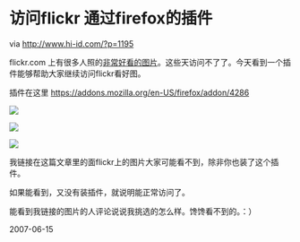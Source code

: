 # 访问flickr 通过firefox的插件

via http://www.hi-id.com/?p=1195

flickr.com 上有很多人照的[非常好看的图片](http://flickr.com/search/?q=cute+cat&m=text)。这些天访问不了了。今天看到一个插件能够帮助大家继续访问flickr看好图。

插件在这里
https://addons.mozilla.org/en-US/firefox/addon/4286

![](http://farm1.static.flickr.com/206/459207903_d5ce64f14a.jpg?v=0)

![](http://farm2.static.flickr.com/1022/526278622_7637474f76.jpg?v=0)

![](http://farm1.static.flickr.com/181/483088536_231e921f8f.jpg?v=0)

我链接在这篇文章里的面flickr上的图片大家可能看不到，除非你也装了这个插件。

如果能看到，又没有装插件，就说明能正常访问了。

能看到我链接的图片的人评论说说我挑选的怎么样。馋馋看不到的。：）

2007-06-15